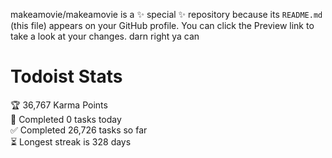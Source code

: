 makeamovie/makeamovie is a ✨ special ✨ repository because its `README.md` (this file) appears on your GitHub profile.
You can click the Preview link to take a look at your changes. darn right ya can

# Todoist Stats

<!-- TODO-IST:START -->
🏆  36,767 Karma Points           
🌸  Completed 0 tasks today           
✅  Completed 26,726 tasks so far           
⏳  Longest streak is 328 days
<!-- TODO-IST:END -->